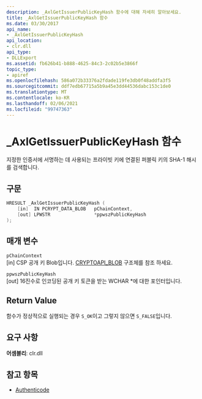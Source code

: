 ```yaml
---
description: _AxlGetIssuerPublicKeyHash 함수에 대해 자세히 알아보세요.
title: _AxlGetIssuerPublicKeyHash 함수
ms.date: 03/30/2017
api_name:
- _AxlGetIssuerPublicKeyHash
api_location:
- clr.dll
api_type:
- DLLExport
ms.assetid: fb626b41-b888-4625-84c3-2c02b5e3866f
topic_type:
- apiref
ms.openlocfilehash: 586a072b33376a2fdade119fe3db0f48addfa3f5
ms.sourcegitcommit: ddf7edb67715a5b9a45e3dd44536dabc153c1de0
ms.translationtype: MT
ms.contentlocale: ko-KR
ms.lasthandoff: 02/06/2021
ms.locfileid: "99747363"
---
```

# <a name="_axlgetissuerpublickeyhash-function"></a>\_AxlGetIssuerPublicKeyHash 함수

지정한 인증서에 서명하는 데 사용되는 프라이빗 키에 연결된 퍼블릭 키의 SHA-1 해시를 검색합니다.

## <a name="syntax"></a>구문

```cpp
HRESULT _AxlGetIssuerPublicKeyHash (
    [in]  IN PCRYPT_DATA_BLOB   pChainContext,
    [out] LPWSTR                *ppwszPublicKeyHash
);
```

## <a name="parameters"></a>매개 변수

 `pChainContext`\
 [in] CSP 공개 키 Blob입니다. [CRYPTOAPI_BLOB](/windows/win32/api/dpapi/ns-dpapi-crypt_integer_blob) 구조체를 참조 하세요.

 `ppwszPublicKeyHash`\
 [out] 16진수로 인코딩된 공개 키 토큰을 받는 WCHAR *에 대한 포인터입니다.

## <a name="return-value"></a>Return Value

 함수가 정상적으로 실행되는 경우 `S_OK`이고 그렇지 않으면 `S_FALSE`입니다.

## <a name="requirements"></a>요구 사항

**어셈블리**: clr.dll

## <a name="see-also"></a>참고 항목

- [Authenticode](index.md)

